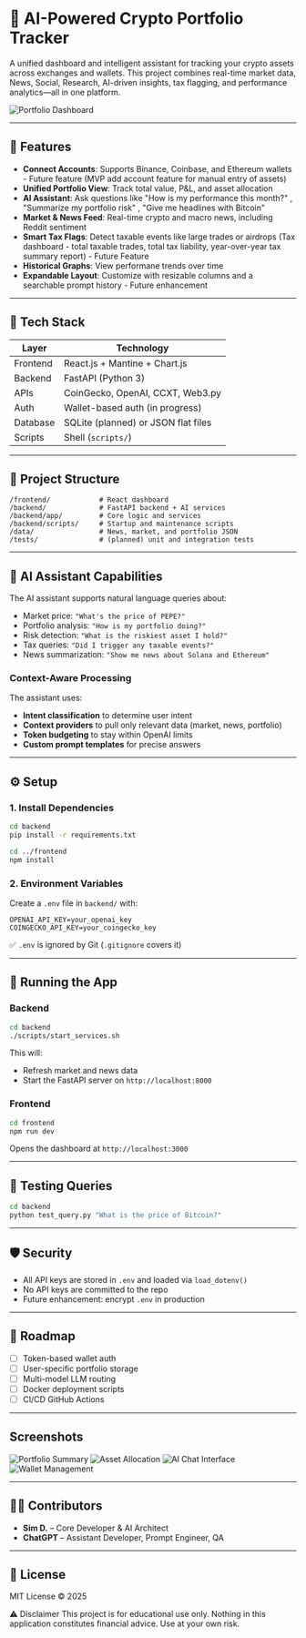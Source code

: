 # 🧠 AI-Powered Crypto Portfolio Tracker

A unified dashboard and intelligent assistant for tracking your crypto assets across exchanges and wallets. This project combines real-time market data, News, Social, Research, AI-driven insights, tax flagging, and performance analytics—all in one platform.

![Portfolio Dashboard](https://via.placeholder.com/800x450/3498db/FFFFFF?text=Crypto+Portfolio+Dashboard)

---

## 🚀 Features

- **Connect Accounts**: Supports Binance, Coinbase, and Ethereum wallets - Future feature (MVP add account feature for manual entry of assets)
- **Unified Portfolio View**: Track total value, P&L, and asset allocation  
- **AI Assistant**: Ask questions like "How is my performance this month?" , "Summarize my portfolio risk" , "Give me headlines with Bitcoin"
- **Market & News Feed**: Real-time crypto and macro news, including Reddit sentiment  
- **Smart Tax Flags**: Detect taxable events like large trades or airdrops  (Tax dashboard - total taxable trades, total tax liability, year-over-year tax summary report) - Future Feature
- **Historical Graphs**: View performane trends over time  
- **Expandable Layout**: Customize with resizable columns and a searchable prompt history  - Future enhancement

---

## 🧱 Tech Stack

| Layer     | Technology                      |
|-----------|----------------------------------|
| Frontend  | React.js + Mantine + Chart.js    |
| Backend   | FastAPI (Python 3)               |
| APIs      | CoinGecko, OpenAI, CCXT, Web3.py |
| Auth      | Wallet-based auth (in progress)  |
| Database  | SQLite (planned) or JSON flat files |
| Scripts   | Shell (`scripts/`)               |

---

## 📁 Project Structure

```
/frontend/            # React dashboard
/backend/             # FastAPI backend + AI services
/backend/app/         # Core logic and services
/backend/scripts/     # Startup and maintenance scripts
/data/                # News, market, and portfolio JSON
/tests/               # (planned) unit and integration tests
```

---

## 🧠 AI Assistant Capabilities

The AI assistant supports natural language queries about:

- Market price: `"What's the price of PEPE?"`
- Portfolio analysis: `"How is my portfolio doing?"`
- Risk detection: `"What is the riskiest asset I hold?"`
- Tax queries: `"Did I trigger any taxable events?"`
- News summarization: `"Show me news about Solana and Ethereum"`

### Context-Aware Processing

The assistant uses:

- **Intent classification** to determine user intent
- **Context providers** to pull only relevant data (market, news, portfolio)
- **Token budgeting** to stay within OpenAI limits
- **Custom prompt templates** for precise answers

---

## ⚙️ Setup

### 1. Install Dependencies

```bash
cd backend
pip install -r requirements.txt

cd ../frontend
npm install
```

### 2. Environment Variables

Create a `.env` file in `backend/` with:

```env
OPENAI_API_KEY=your_openai_key
COINGECKO_API_KEY=your_coingecko_key
```

✅ `.env` is ignored by Git (`.gitignore` covers it)

---

## 🚀 Running the App

### Backend

```bash
cd backend
./scripts/start_services.sh
```

This will:
- Refresh market and news data
- Start the FastAPI server on `http://localhost:8000`

### Frontend

```bash
cd frontend
npm run dev
```

Opens the dashboard at `http://localhost:3000`

---

## 🧪 Testing Queries

```bash
cd backend
python test_query.py "What is the price of Bitcoin?"
```

---

## 🛡 Security

- All API keys are stored in `.env` and loaded via `load_dotenv()`
- No API keys are committed to the repo
- Future enhancement: encrypt `.env` in production

---

## 📌 Roadmap

- [ ] Token-based wallet auth
- [ ] User-specific portfolio storage
- [ ] Multi-model LLM routing
- [ ] Docker deployment scripts
- [ ] CI/CD GitHub Actions

---
## Screenshots

![Portfolio Summary](https://via.placeholder.com/400x225/3498db/FFFFFF?text=Portfolio+Summary)
![Asset Allocation](https://via.placeholder.com/400x225/2ecc71/FFFFFF?text=Asset+Allocation)
![AI Chat Interface](https://via.placeholder.com/400x225/9b59b6/FFFFFF?text=AI+Chat+Interface)
![Wallet Management](https://via.placeholder.com/400x225/e74c3c/FFFFFF?text=Wallet+Management)

---
## 👩‍💻 Contributors

- **Sim D.** – Core Developer & AI Architect  
- **ChatGPT** – Assistant Developer, Prompt Engineer, QA  

---

## 📄 License

MIT License © 2025

⚠️ Disclaimer
This project is for educational use only. Nothing in this application constitutes financial advice. Use at your own risk.
